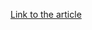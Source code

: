 [Link to the article](https://thehackernews.com/2025/07/pypi-warns-of-ongoing-phishing-campaign.html)
